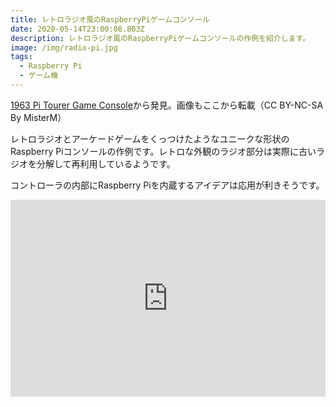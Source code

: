 ```yaml
---
title: レトロラジオ風のRaspberryPiゲームコンソール
date: 2020-05-14T23:00:08.803Z
description: レトロラジオ風のRaspberryPiゲームコンソールの作例を紹介します。
image: /img/radio-pi.jpg
tags:
  - Raspberry Pi
  - ゲーム機
---
```

[1963 Pi Tourer Game Console](https://www.instructables.com/id/1963-Pi-Tourer-Game-Console/)から発見。画像もここから転載（CC BY-NC-SA By MisterM）

レトロラジオとアーケードゲームをくっつけたようなユニークな形状のRaspberry Piコンソールの作例です。レトロな外観のラジオ部分は実際に古いラジオを分解して再利用しているようです。

コントローラの内部にRaspberry Piを内蔵するアイデアは応用が利きそうです。

<iframe width="100%" height="315" src="https://www.youtube.com/embed/Ys04Nz6xxxg" frameborder="0" allow="accelerometer; autoplay; encrypted-media; gyroscope; picture-in-picture" allowfullscreen></iframe>
